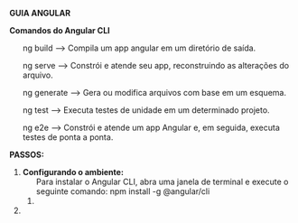 <b>GUIA ANGULAR</b>

<b>Comandos do Angular CLI </b>
<ul> ng build  --> Compila um app angular em um diretório de saída.</ul>
<ul> ng serve  --> Constrói e atende seu app, reconstruindo as alterações do arquivo.</ul>
<ul> ng generate  --> Gera ou modifica arquivos com base em um esquema.</ul>
<ul> ng test  --> Executa testes de unidade em um determinado projeto. </ul>
<ul> ng e2e  --> Constrói e atende um app Angular e, em seguida, executa testes de ponta a ponta.</ul>

<b>PASSOS: </b><br>
<ol>
    <li><b>Configurando o ambiente: </b>
    <ul>Para instalar o Angular CLI, abra uma janela de terminal e execute o seguinte comando:  npm install -g @angular/cli </ul>
        <ol>
            <li>
        </ol>
    </li>
    <li> </li>
</ol>
